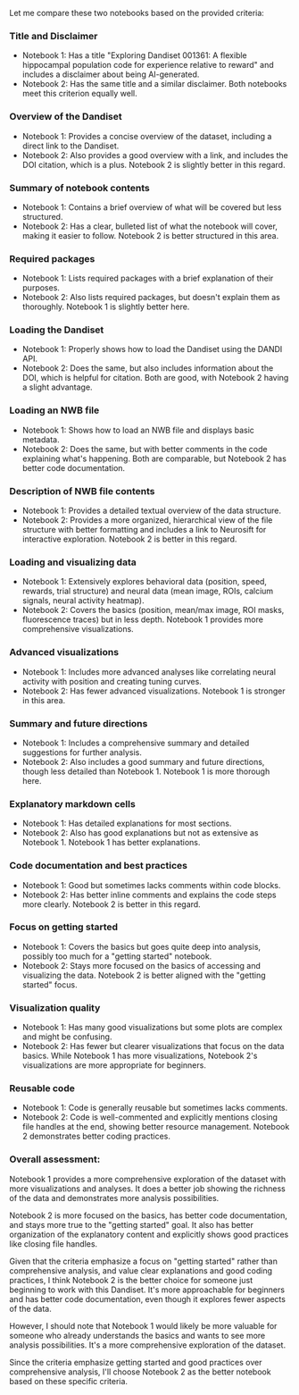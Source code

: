 Let me compare these two notebooks based on the provided criteria:

### Title and Disclaimer
- Notebook 1: Has a title "Exploring Dandiset 001361: A flexible hippocampal population code for experience relative to reward" and includes a disclaimer about being AI-generated.
- Notebook 2: Has the same title and a similar disclaimer.
Both notebooks meet this criterion equally well.

### Overview of the Dandiset
- Notebook 1: Provides a concise overview of the dataset, including a direct link to the Dandiset.
- Notebook 2: Also provides a good overview with a link, and includes the DOI citation, which is a plus.
Notebook 2 is slightly better in this regard.

### Summary of notebook contents
- Notebook 1: Contains a brief overview of what will be covered but less structured.
- Notebook 2: Has a clear, bulleted list of what the notebook will cover, making it easier to follow.
Notebook 2 is better structured in this area.

### Required packages
- Notebook 1: Lists required packages with a brief explanation of their purposes.
- Notebook 2: Also lists required packages, but doesn't explain them as thoroughly.
Notebook 1 is slightly better here.

### Loading the Dandiset
- Notebook 1: Properly shows how to load the Dandiset using the DANDI API.
- Notebook 2: Does the same, but also includes information about the DOI, which is helpful for citation.
Both are good, with Notebook 2 having a slight advantage.

### Loading an NWB file
- Notebook 1: Shows how to load an NWB file and displays basic metadata.
- Notebook 2: Does the same, but with better comments in the code explaining what's happening.
Both are comparable, but Notebook 2 has better code documentation.

### Description of NWB file contents
- Notebook 1: Provides a detailed textual overview of the data structure.
- Notebook 2: Provides a more organized, hierarchical view of the file structure with better formatting and includes a link to Neurosift for interactive exploration.
Notebook 2 is better in this regard.

### Loading and visualizing data
- Notebook 1: Extensively explores behavioral data (position, speed, rewards, trial structure) and neural data (mean image, ROIs, calcium signals, neural activity heatmap).
- Notebook 2: Covers the basics (position, mean/max image, ROI masks, fluorescence traces) but in less depth.
Notebook 1 provides more comprehensive visualizations.

### Advanced visualizations
- Notebook 1: Includes more advanced analyses like correlating neural activity with position and creating tuning curves.
- Notebook 2: Has fewer advanced visualizations.
Notebook 1 is stronger in this area.

### Summary and future directions
- Notebook 1: Includes a comprehensive summary and detailed suggestions for further analysis.
- Notebook 2: Also includes a good summary and future directions, though less detailed than Notebook 1.
Notebook 1 is more thorough here.

### Explanatory markdown cells
- Notebook 1: Has detailed explanations for most sections.
- Notebook 2: Also has good explanations but not as extensive as Notebook 1.
Notebook 1 has better explanations.

### Code documentation and best practices
- Notebook 1: Good but sometimes lacks comments within code blocks.
- Notebook 2: Has better inline comments and explains the code steps more clearly.
Notebook 2 is better in this regard.

### Focus on getting started
- Notebook 1: Covers the basics but goes quite deep into analysis, possibly too much for a "getting started" notebook.
- Notebook 2: Stays more focused on the basics of accessing and visualizing the data.
Notebook 2 is better aligned with the "getting started" focus.

### Visualization quality
- Notebook 1: Has many good visualizations but some plots are complex and might be confusing.
- Notebook 2: Has fewer but clearer visualizations that focus on the data basics.
While Notebook 1 has more visualizations, Notebook 2's visualizations are more appropriate for beginners.

### Reusable code
- Notebook 1: Code is generally reusable but sometimes lacks comments.
- Notebook 2: Code is well-commented and explicitly mentions closing file handles at the end, showing better resource management.
Notebook 2 demonstrates better coding practices.

### Overall assessment:
Notebook 1 provides a more comprehensive exploration of the dataset with more visualizations and analyses. It does a better job showing the richness of the data and demonstrates more analysis possibilities.

Notebook 2 is more focused on the basics, has better code documentation, and stays more true to the "getting started" goal. It also has better organization of the explanatory content and explicitly shows good practices like closing file handles.

Given that the criteria emphasize a focus on "getting started" rather than comprehensive analysis, and value clear explanations and good coding practices, I think Notebook 2 is the better choice for someone just beginning to work with this Dandiset. It's more approachable for beginners and has better code documentation, even though it explores fewer aspects of the data.

However, I should note that Notebook 1 would likely be more valuable for someone who already understands the basics and wants to see more analysis possibilities. It's a more comprehensive exploration of the dataset.

Since the criteria emphasize getting started and good practices over comprehensive analysis, I'll choose Notebook 2 as the better notebook based on these specific criteria.